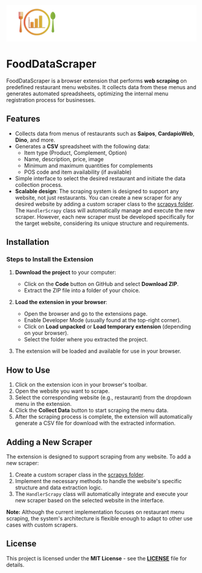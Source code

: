 <!-- PROJECT LOGO-->
<br />
<div align="center">
  <a>
    <img src="images/logo.png" alt="Logo">
  </a>
</div>

# FoodDataScraper

FoodDataScraper is a browser extension that performs **web scraping** on predefined restaurant menu websites. It collects data from these menus and generates automated spreadsheets, optimizing the internal menu registration process for businesses.

## Features

- Collects data from menus of restaurants such as **Saipos**, **CardapioWeb**, **Dino**, and more.
- Generates a **CSV** spreadsheet with the following data:
  - Item type (Product, Complement, Option)
  - Name, description, price, image
  - Minimum and maximum quantities for complements
  - POS code and item availability (if available)
- Simple interface to select the desired restaurant and initiate the data collection process.
- **Scalable design**: The scraping system is designed to support any website, not just restaurants. You can create a new scraper for any desired website by adding a custom scraper class to the [scrapys folder](https://github.com/kayantchian/FoodDataScraper/tree/main/scrapys). The `HandlerScrapy` class will automatically manage and execute the new scraper. However, each new scraper must be developed specifically for the target website, considering its unique structure and requirements.

## Installation

### Steps to Install the Extension

1. **Download the project** to your computer:
   - Click on the **Code** button on GitHub and select **Download ZIP**.
   - Extract the ZIP file into a folder of your choice.

2. **Load the extension in your browser**:
   - Open the browser and go to the extensions page.
   - Enable Developer Mode (usually found at the top-right corner).
   - Click on **Load unpacked** or **Load temporary extension** (depending on your browser).
   - Select the folder where you extracted the project.

3. The extension will be loaded and available for use in your browser.

## How to Use

1. Click on the extension icon in your browser's toolbar.
2. Open the website you want to scrape.
3. Select the corresponding website (e.g., restaurant) from the dropdown menu in the extension.
4. Click the **Collect Data** button to start scraping the menu data.
5. After the scraping process is complete, the extension will automatically generate a CSV file for download with the extracted information.

## Adding a New Scraper

The extension is designed to support scraping from any website. To add a new scraper:
1. Create a custom scraper class in the [scrapys folder](https://github.com/kayantchian/FoodDataScraper/tree/main/scrapys).
2. Implement the necessary methods to handle the website's specific structure and data extraction logic.
3. The `HandlerScrapy` class will automatically integrate and execute your new scraper based on the selected website in the interface.

**Note:** Although the current implementation focuses on restaurant menu scraping, the system's architecture is flexible enough to adapt to other use cases with custom scrapers.

## License

This project is licensed under the **MIT License** - see the **[LICENSE](LICENSE)** file for details.
